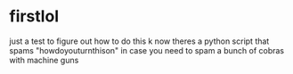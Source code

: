 # firstlol
just a test to figure out how to do this
k now theres a python script that spams "howdoyouturnthison"
in case you need to spam a bunch of cobras with machine guns

